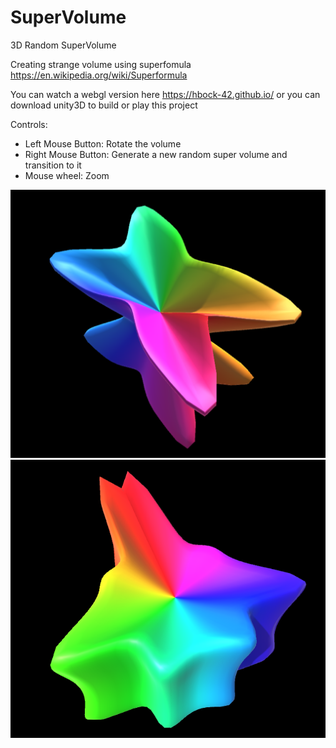 # SuperVolume
3D Random SuperVolume

Creating strange volume using superfomula
https://en.wikipedia.org/wiki/Superformula

You can watch a webgl version here https://hbock-42.github.io/
or you can download unity3D to build or play this project

Controls:

- Left Mouse Button: Rotate the volume
- Right Mouse Button: Generate a new random super volume and transition to it
- Mouse wheel: Zoom

![Screen](Assets/ScreenShots/s1.PNG?raw=true "Volume1")
![Screen](Assets/ScreenShots/s2.PNG?raw=true "Volume2")